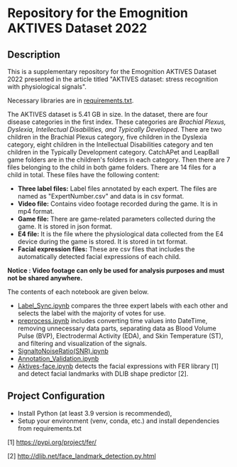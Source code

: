 # Repository for the Emognition AKTIVES Dataset 2022

## Description

This is a supplementary repository for the Emognition AKTIVES Dataset 2022 presented in the article titled
"AKTIVES dataset: stress recognition with physiological signals".

Necessary libraries are in [requirements.txt](https://github.com/hiddenslate/aktives-scientific-data/blob/main/requirements.txt).

The AKTIVES dataset is 5.41 GB in size. In the dataset, there are four disease categories in the first index.
These categories are *Brachial Plexus, Dyslexia, Intellectual Disabilities, and Typically Developed*. There are two children in the Brachial Plexus category, five children in the Dyslexia category, eight children in the Intellectual Disabilities category and ten children in the Typically Development category.
CatchAPet and LeapBall game folders are in the children's folders in each category. Then there are 7 files belonging to the child in both game folders. There are 14 files for a child in total. These files have the following content:

- **Three label files:** Label files annotated by each expert. The files are named as "ExpertNumber.csv" and data is in csv format.
- **Video file:** Contains video footage recorded during the game. It is in mp4 format.
- **Game file:** There are game-related parameters collected during the game. It is stored in json format.
- **E4 file:** It is the file where the physiological data collected from the E4 device during the game is stored. It is stored in txt format.
- **Facial expression files:** These are csv files that includes the automatically detected facial expressions of each child.

**Notice : Video footage can only be used for analysis purposes and must not be shared anywhere.**

The contents of each notebook are given below.

* [Label_Sync.ipynb](https://github.com/hiddenslate/aktives-scientific-data/blob/main/Label_Sync.ipynb) compares the three expert labels with each other and selects the label with the majority of votes for use.
* [preprocess.ipynb](https://github.com/hiddenslate/aktives-scientific-data/blob/main/preprocess.ipynb) includes converting time values into DateTime, removing unnecessary data parts, separating data as Blood Volume Pulse (BVP), Electrodermal Activity (EDA), and Skin Temperature (ST), and filtering and visualization of the signals.
* [SignaltoNoiseRatio(SNR).ipynb](https://github.com/hiddenslate/aktives-scientific-data/blob/main/SignaltoNoiseRatio(SNR).ipynb)
* [Annotation_Validation.ipynb](https://github.com/hiddenslate/aktives-scientific-data/blob/main/Annotation_Validation.ipynb)
* [Aktives-face.ipynb](https://github.com/hiddenslate/aktives-scientific-data/blob/main/Aktives-face.ipynb) detects the facial expressions with FER library [1] and detect facial landmarks with DLIB shape predictor [2]. 


## Project Configuration

* Install Python (at least 3.9 version is recommended),
* Setup your environment (venv, conda, etc.) and install dependencies from requirements.txt

[1] https://pypi.org/project/fer/

[2] http://dlib.net/face_landmark_detection.py.html
